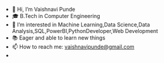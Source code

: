 - 👋 Hi, I’m Vaishnavi Punde
- 🎓 B.Tech in Computer Engineering
- 👀 I’m interested in Machine Learning,Data Science,Data Analysis,SQL,PowerBI,PythonDeveloper,Web Development
- 📚 Eager and able to learn new things
- 📫 How to reach me: vaishnavipunde@gmail.com
- 

<!---
Vaishnavipunde/Vaishnavipunde is a ✨ special ✨ repository because its `README.md` (this file) appears on your GitHub profile.
You can click the Preview link to take a look at your changes.
--->
